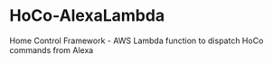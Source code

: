 # HoCo-AlexaLambda
Home Control Framework - AWS Lambda function to dispatch HoCo commands from Alexa
